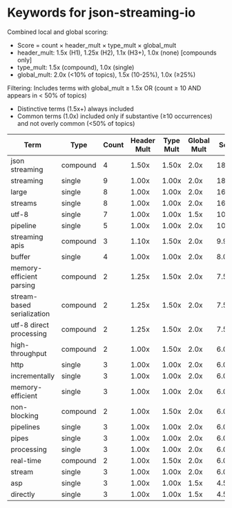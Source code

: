 # Keywords for json-streaming-io

Combined local and global scoring:
- Score = count × header_mult × type_mult × global_mult
- header_mult: 1.5x (H1), 1.25x (H2), 1.1x (H3+), 1.0x (none) [compounds only]
- type_mult: 1.5x (compound), 1.0x (single)
- global_mult: 2.0x (<10% of topics), 1.5x (10-25%), 1.0x (≥25%)

Filtering: Includes terms with global_mult ≥ 1.5x OR (count ≥ 10 AND appears in < 50% of topics)
- Distinctive terms (1.5x+) always included
- Common terms (1.0x) included only if substantive (≥10 occurrences) and not overly common (<50% of topics)

| Term | Type | Count | Header Mult | Type Mult | Global Mult | Score |
|------|------|-------|-------------|-----------|-------------|-------|
| json streaming | compound | 4 | 1.50x | 1.50x | 2.0x | 18.000 |
| streaming | single | 9 | 1.00x | 1.00x | 2.0x | 18.000 |
| large | single | 8 | 1.00x | 1.00x | 2.0x | 16.000 |
| streams | single | 8 | 1.00x | 1.00x | 2.0x | 16.000 |
| utf-8 | single | 7 | 1.00x | 1.00x | 1.5x | 10.500 |
| pipeline | single | 5 | 1.00x | 1.00x | 2.0x | 10.000 |
| streaming apis | compound | 3 | 1.10x | 1.50x | 2.0x | 9.900 |
| buffer | single | 4 | 1.00x | 1.00x | 2.0x | 8.000 |
| memory-efficient parsing | compound | 2 | 1.25x | 1.50x | 2.0x | 7.500 |
| stream-based serialization | compound | 2 | 1.25x | 1.50x | 2.0x | 7.500 |
| utf-8 direct processing | compound | 2 | 1.25x | 1.50x | 2.0x | 7.500 |
| high-throughput | compound | 2 | 1.00x | 1.50x | 2.0x | 6.000 |
| http | single | 3 | 1.00x | 1.00x | 2.0x | 6.000 |
| incrementally | single | 3 | 1.00x | 1.00x | 2.0x | 6.000 |
| memory-efficient | single | 3 | 1.00x | 1.00x | 2.0x | 6.000 |
| non-blocking | compound | 2 | 1.00x | 1.50x | 2.0x | 6.000 |
| pipelines | single | 3 | 1.00x | 1.00x | 2.0x | 6.000 |
| pipes | single | 3 | 1.00x | 1.00x | 2.0x | 6.000 |
| processing | single | 3 | 1.00x | 1.00x | 2.0x | 6.000 |
| real-time | compound | 2 | 1.00x | 1.50x | 2.0x | 6.000 |
| stream | single | 3 | 1.00x | 1.00x | 2.0x | 6.000 |
| asp | single | 3 | 1.00x | 1.00x | 1.5x | 4.500 |
| directly | single | 3 | 1.00x | 1.00x | 1.5x | 4.500 |

